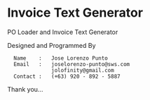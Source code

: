 # Invoice Text Generator

PO Loader and Invoice Text Generator

Designed and Programmed By

      Name    :   Jose Lorenzo Punto
      Email   :   joselorenzo-punto@sws.com
                  jolofinity@gmail.com
      Contact :   (+63) 920 - 892 - 5887
      
Thank you...
